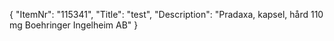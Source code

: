 {
  "ItemNr": "115341",
  "Title": "test",
  "Description": "Pradaxa, kapsel, hård 110 mg Boehringer Ingelheim AB"
}